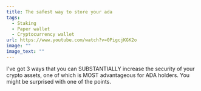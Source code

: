```yaml
---
title: The safest way to store your ada
tags:
  - Staking
  - Paper wallet
  - Cryptocurrency wallet
url: https://www.youtube.com/watch?v=0PigcjKGK2o
image: ""
image_text: ""
---
```


I've got 3 ways that you can SUBSTANTIALLY increase the security of your crypto assets, one of which is MOST advantageous for ADA holders. You might be surprised with one of the points.
